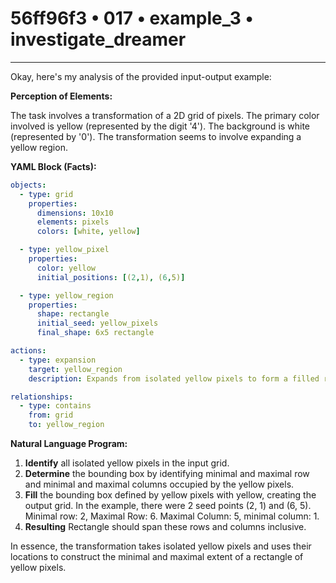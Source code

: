 # 56ff96f3 • 017 • example_3 • investigate_dreamer

---
Okay, here's my analysis of the provided input-output example:

**Perception of Elements:**

The task involves a transformation of a 2D grid of pixels. The primary color involved is yellow (represented by the digit '4'). The background is white (represented by '0'). The transformation seems to involve expanding a yellow region.

**YAML Block (Facts):**



```yaml
objects:
  - type: grid
    properties:
      dimensions: 10x10
      elements: pixels
      colors: [white, yellow]

  - type: yellow_pixel
    properties:
      color: yellow
      initial_positions: [(2,1), (6,5)]

  - type: yellow_region
    properties:
      shape: rectangle
      initial_seed: yellow_pixels
      final_shape: 6x5 rectangle

actions:
  - type: expansion
    target: yellow_region
    description: Expands from isolated yellow pixels to form a filled rectangle.

relationships:
  - type: contains
    from: grid
    to: yellow_region
```



**Natural Language Program:**

1.  **Identify** all isolated yellow pixels in the input grid.
2.  **Determine** the bounding box by identifying minimal and maximal row and minimal and maximal columns occupied by the yellow pixels.
3.  **Fill** the bounding box defined by yellow pixels with yellow, creating the output grid. In the example, there were 2 seed points (2, 1) and (6, 5). Minimal row: 2, Maximal Row: 6. Maximal Column: 5, minimal column: 1.
4.  **Resulting** Rectangle should span these rows and columns inclusive.

In essence, the transformation takes isolated yellow pixels and uses their locations to construct the minimal and maximal extent of a rectangle of yellow pixels.

